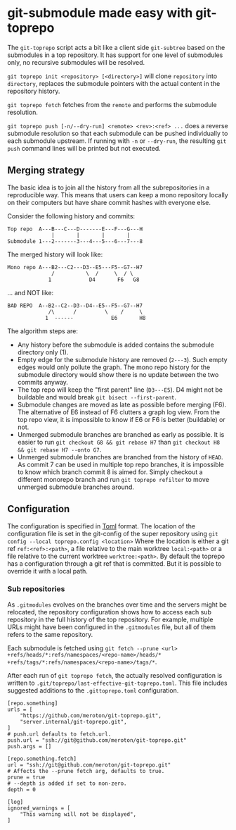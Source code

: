 # git-submodule made easy with git-toprepo

The `git-toprepo` script acts a bit like a client side `git-subtree`
based on the submodules in a top repository.
It has support for one level of submodules only,
no recursive submodules will be resolved.

`git toprepo init <repository> [<directory>]` will clone `repository` into `directory`,
replaces the submodule pointers with the actual content in the repository history.

`git toprepo fetch` fetches from the `remote` and performs the submodule resolution.

`git toprepo push [-n/--dry-run] <remote> <rev>:<ref> ...` does a reverse submodule resolution
so that each submodule can be pushed individually to each submodule upstream.
If running with `-n` or `--dry-run`, the resulting `git push` command lines
will be printed but not executed.

## Merging strategy

The basic idea is to join all the history from all the subrepositories
in a reproducible way. This means that users can keep a mono repository
locally on their computers but have share commit hashes with everyone else.

Consider the following history and commits:

    Top repo  A---B---C---D-------E---F---G---H
                  |       |       |       |
    Submodule 1---2-------3---4---5---6---7---8

The merged history will look like:

    Mono repo A---B2---C2---D3--E5---F5--G7--H7
                  /          \  /     \  / \
                 1            D4       F6   G8

... and NOT like:

    BAD REPO  A--B2--C2--D3--D4--E5--F5--G7--H7
                 /\      /         \    /     \
                1  ------            E6       H8

The algorithm steps are:
* Any history before the submodule is added contains the submodule
  directory only (1).
* Empty edge for the submodule history are removed (`2---3`).
  Such empty edges would only pollute the graph.
  The mono repo history for the submodule directory would
  show there is no update between the two commits anyway.
* The top repo will keep the "first parent" line (`D3---E5`).
  D4 might not be buildable and would break
  `git bisect --first-parent`.
* Submodule changes are moved as late as possible before merging (F6).
  The alternative of E6 instead of F6 clutters a graph log view.
  From the top repo view, it is impossible to know if E6 or F6
  is better (buildable) or not.
* Unmerged submodule branches are branched as early as possible.
  It is easier to run `git checkout G8 && git rebase H7` than
  `git checkout H8 && git rebase H7 --onto G7`.
* Unmerged submodule branches are branched from the history of `HEAD`.
  As commit 7 can be used in multiple top repo branches,
  it is impossible to know which branch commit 8 is aimed for.
  Simply checkout a different monorepo branch and run `git toprepo refilter`
  to move unmerged submodule branches around.

## Configuration

The configuration is specified in [Toml](https://toml.io/) format. The location
of the configuration file is set in the git-config of the super repository using
`git config --local toprepo.config <location>`
Where the location is either a git ref `ref:<ref>:<path>`, a file
relative to the main worktree `local:<path>` or a file relative to
the current worktree `worktree:<path>`.
By default the toprepo has a configuration through a git ref that is committed.
But it is possible to override it with a local path.

### Sub repositories

As `.gitmodules` evolves on the branches over time and
the servers might be relocated, the repository configuration shows how to
access each sub repository in the full history of the top repository.
For example, multiple URLs might have been configured in
the `.gitmodules` file, but all of them refers to the same repository.

Each submodule is fetched using
`git fetch --prune <url> +refs/heads/*:refs/namespaces/<repo-name>/heads/* +refs/tags/*:refs/namespaces/<repo-name>/tags/*`.

After each run of `git toprepo fetch`, the actually resolved configuration is
written to `.git/toprepo/last-effective-git-toprepo.toml`. This file includes
suggested additions to the `.gittoprepo.toml` configuration.

```
[repo.something]
urls = [
    "https://github.com/meroton/git-toprepo.git",
    "server.internal/git-toprepo.git",
]
# push.url defaults to fetch.url.
push.url = "ssh://git@github.com/meroton/git-toprepo.git"
push.args = []

[repo.something.fetch]
url = "ssh://git@github.com/meroton/git-toprepo.git"
# Affects the --prune fetch arg, defaults to true.
prune = true
# --depth is added if set to non-zero.
depth = 0

[log]
ignored_warnings = [
    "This warning will not be displayed",
]
```
